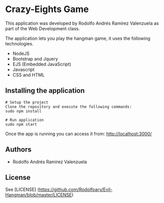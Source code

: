 # Crazy-Eights Game

This application was developed by Rodolfo Andrés Ramírez Valenzuela
as part of the Web Development class.

The application lets you play the hangman game, it uses the following technologies.

+ NodeJS
+ Bootstrap and Jquery
+ EJS (Embedded JavaScript)
+ Javascript
+ CSS and HTML

## Installing the application
    # Setup the project
    Clone the repository and execute the following commands:
    sudo npm install

    # Run application
    sudo npm start

Once the app is running you can access it from: <http://localhost:3000/>


## Authors

- Rodolfo Andrés Ramírez Valenzuela

## License

See [LICENSE] (https://github.com/Rodolfoarv/Evil-Hangman/blob/master/LICENSE)

